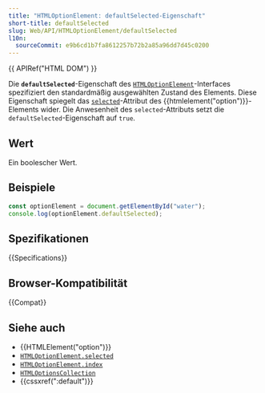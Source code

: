 ```yaml
---
title: "HTMLOptionElement: defaultSelected-Eigenschaft"
short-title: defaultSelected
slug: Web/API/HTMLOptionElement/defaultSelected
l10n:
  sourceCommit: e9b6cd1b7fa8612257b72b2a85a96dd7d45c0200
---
```


{{ APIRef("HTML DOM") }}

Die **`defaultSelected`**-Eigenschaft des [`HTMLOptionElement`](/de/docs/Web/API/HTMLOptionElement)-Interfaces spezifiziert den standardmäßig ausgewählten Zustand des Elements. Diese Eigenschaft spiegelt das [`selected`](/de/docs/Web/HTML/Reference/Elements/option#selected)-Attribut des {{htmlelement("option")}}-Elements wider. Die Anwesenheit des `selected`-Attributs setzt die `defaultSelected`-Eigenschaft auf `true`.

## Wert

Ein boolescher Wert.

## Beispiele

```js
const optionElement = document.getElementById("water");
console.log(optionElement.defaultSelected);
```

## Spezifikationen

{{Specifications}}

## Browser-Kompatibilität

{{Compat}}

## Siehe auch

- {{HTMLElement("option")}}
- [`HTMLOptionElement.selected`](/de/docs/Web/API/HTMLOptionElement/selected)
- [`HTMLOptionElement.index`](/de/docs/Web/API/HTMLOptionElement/index)
- [`HTMLOptionsCollection`](/de/docs/Web/API/HTMLOptionsCollection)
- {{cssxref(":default")}}
